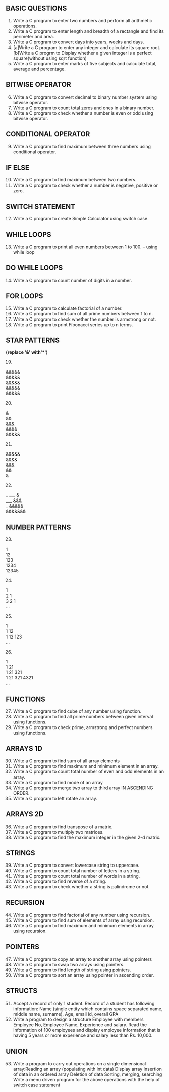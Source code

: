 
## BASIC QUESTIONS

01. Write a C program to enter two numbers and perform all arithmetic operations.
02. Write a C program to enter length and breadth of a rectangle and find its perimeter and area.
03. Write a C program to convert days into years, weeks and days.
04. [a]Write a C program to enter any integer and calculate its square root.     
    [b]Write a C progrm to Display whether a given integer is a perfect square(without using sqrt function)
05. Write a C program to enter marks of five subjects and calculate total, average and percentage.

## BITWISE OPERATOR

06. Write a C program to convert decimal to binary number system using bitwise operator.
07. Write a C program to count total zeros and ones in a binary number.
08. Write a C program to check whether a number is even or odd using bitwise operator.

## CONDITIONAL OPERATOR

09. Write a C program to find maximum between three numbers using conditional operator.

## IF ELSE
10. Write a C program to find maximum between two numbers.
11. Write a C program to check whether a number is negative, positive or zero.

## SWITCH STATEMENT
12. Write a C program to create Simple Calculator using switch case.

## WHILE LOOPS
13. Write a C program to print all even numbers between 1 to 100. – using while loop

## DO WHILE LOOPS
14. Write a C program to count number of digits in a number.

## FOR LOOPS
15. Write a C program to calculate factorial of a number.
16. Write a C program to find sum of all prime numbers between 1 to n.
17. Write a C program to check whether the number is armstrong or not.
18. Write a C program to print Fibonacci series up to n terms.

## STAR PATTERNS
**(replace '&' with'*')**   

19. 
&&&&&   
&&&&&   
&&&&&   
&&&&&   
&&&&&    

20. 
  &     
  &&        
  &&&   
  &&&&  
  &&&&&
  
21. 
  &&&&&     
  &&&&  
  &&&   
  &&    
  &
  
22. 
_ ___ &    
___ &&&   
_ &&&&&  
&&&&&&&



## NUMBER PATTERNS
23.  
1   
12  
123  
1234    
12345    

24. 
1   
2 1     
3 2 1   
…

25. 
1   
1 12       
1 12 123    
…
 
26. 
1   
1 21    
1 21 321    
1 21 321 4321   
…


## FUNCTIONS
27. Write a C program to find cube of any number using function.
28. Write a C program to find all prime numbers between given interval using functions.
29. Write a C program to check prime, armstrong and perfect numbers using functions.

## ARRAYS 1D
30. Write a C program to find sum of all array elements
31. Write a C program to find maximum and minimum element in an array.
32. Write a C program to count total number of even and odd elements in an array.
33. Write a C program to find mode of an array
34. Write a C program to merge two array to third array IN ASCENDING ORDER.
35. Write a C program to left rotate an array.

## ARRAYS 2D
36. Write a C program to find transpose of a matrix.
37. Write a C program to multiply two matrices.
38. Write a C program to find the maximum integer in the given 2-d matrix.

## STRINGS
39. Write a C program to convert lowercase string to uppercase.
40. Write a C program to count total number of letters in a string.
41. Write a C program to count total number of words in a string.
42. Write a C program to find reverse of a string.
43. Write a C program to check whether a string is palindrome or not.

## RECURSION
44. Write a C program to find factorial of any number using recursion.
45. Write a C program to find sum of elements of array using recursion.
46. Write a C program to find maximum and minimum elements in array using recursion.

## POINTERS
47. Write a C program to copy an array to another array using pointers
48. Write a C program to swap two arrays using pointers.
49. Write a C program to find length of string using pointers.
50. Write a C program to sort an array using pointer in ascending order.

## STRUCTS
51. Accept a record of only 1 student. Record of a student has following information: Name (single entity which contains space separated name, middle name, surname), Age, email id, overall GPA
52. Write a program to design a structure Employee with members Employee No, Employee Name, Experience and salary. Read the information of 100 employees and display employee information that is having 5 years or more experience and salary less than Rs. 10,000.

## UNION
53. Write a program to carry out operations on a single dimensional array:Reading an array (populating with int data) 
                                                                        Display array
                                                                        Insertion of data in an ordered array
                                                                        Deletion of data
                                                                        Sorting, merging, searching
Write a menu driven program for the above operations with the help of switch case statement

